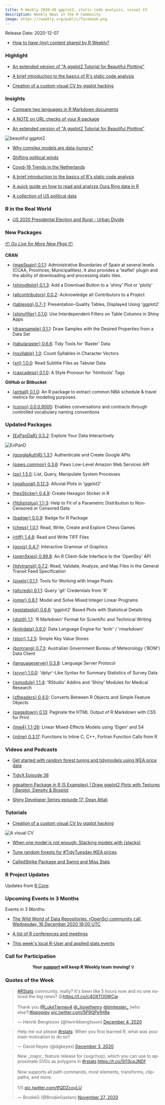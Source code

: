 ```yaml
---
title: R Weekly 2020-49 ggplot2, static code analysis, visual CV
description: Weekly News in the R Community
image: https://rweekly.org/public/facebook.png
---
```


Release Date: 2020-12-07

+ [How to have (my) content shared by R Weekly?](https://github.com/rweekly/rweekly.org#how-to-have-my-content-shared-by-r-weekly)

###  Highlight

+ [An extended version of "A ggplot2 Tutorial for Beautiful Plotting"](https://cedricscherer.netlify.app/2019/08/05/a-ggplot2-tutorial-for-beautiful-plotting-in-r/)

+ [A brief introduction to the basics of R's static code analysis](https://renkun.me/2020/11/08/using-parse-data-to-analyze-r-code/)

+ [Creation of a custom visual CV by ggplot hacking](http://adomingues.github.io/2020/11/25/visual-cv/)

### Insights

+ [Compare two languages in R Markdown documents](https://www.etiennebacher.com/post/code-two-columns-blogdown/code-two-columns-blogdown/)

+ [A NOTE on URL checks of your R package](https://blog.r-hub.io/2020/12/01/url-checks/)

+ [An extended version of "A ggplot2 Tutorial for Beautiful Plotting"](https://cedricscherer.netlify.app/2019/08/05/a-ggplot2-tutorial-for-beautiful-plotting-in-r/)

![beautiful ggplot2](https://raw.githubusercontent.com/rweekly/image/master/2020-12-07/overview_600.png)

+ [Why complex models are data-hungry?](https://eranraviv.com/complex-models-data-hungry/)

+ [Shifting political winds](https://ctompkins.netlify.app/post/shifting_political_winds/)

+ [Covid-19 Trends in the Netherlands](https://mcnakhaee.com/post/2020-11-04-covid-19-trends-in-the-netherlands/)

+ [A brief introduction to the basics of R's static code analysis](https://renkun.me/2020/11/08/using-parse-data-to-analyze-r-code/)

+ [A quick guide on how to read and analyze Oura Ring data in R](https://measuredme.com/post/loading-oura-ring-data-in-r/)

+ [A collection of US political data](https://github.com/jaytimm/uspols)

### R in the Real World

+ [US 2020 Presidental Election and Rural - Urban Divide](https://www.thedeltanomics.com/post/us-2020-presidental-election-and-rural-urban-divide/)

###  New Packages

<p class="added-hostname"><a href="https://rweekly.org/live" target="_blank" class="externalLink">📦 <i>Go Live for More New Pkgs</i> 📦</a></p>

**CRAN**

+ [{mapSpain} 0.1.1](https://cran.r-project.org/package=mapSpain): Administrative Boundaries of Spain at several levels (CCAA, Provinces, Municipalities). It also provides a 'leaflet' plugin and the ability of downloading and processing static tiles.

+ [{shinydlplot} 0.1.3](https://cran.r-project.org/package=shinydlplot): Add a Download Button to a 'shiny' Plot or 'plotly'

+ [{allcontributors} 0.0.2](https://cran.r-project.org/package=allcontributors): Acknowledge all Contributors to a Project

+ [{tablesgg} 0.7-1](https://cran.r-project.org/package=tablesgg): Presentation-Quality Tables, Displayed Using 'ggplot2'

+ [{shinyfilter} 0.1.0](https://cran.r-project.org/package=shinyfilter): Use Interdependent Filters on Table Columns in Shiny Apps

+ [{drawsample} 0.1.1](https://cran.r-project.org/package=drawsample): Draw Samples with the Desired Properties from a Data Set

+ [{tabularaster} 0.6.6](https://cran.r-project.org/package=tabularaster): Tidy Tools for 'Raster' Data

+ [{nsyllable} 1.0](https://cran.r-project.org/package=nsyllable): Count Syllables in Character Vectors

+ [{srt} 1.0.0](https://cran.r-project.org/package=srt): Read Subtitle Files as Tabular Data

+ [{cascadess} 0.1.0](https://cran.r-project.org/package=cascadess): A Style Pronoun for 'htmltools' Tags

**GitHub or Bitbucket**

+ [{airball} 0.1.0](https://github.com/josedv82/airball): An R package to extract common NBA schedule & travel metrics for modeling purposes.

+ [{convo} 0.0.0.9000](https://emilyriederer.github.io/convo): Enables conversations and contracts through controlled vocabulary naming conventions

### Updated Packages

+ [{ExPanDaR} 0.5.2](https://cran.r-project.org/package=ExPanDaR): Explore Your Data Interactively

![ExPanD](https://raw.githubusercontent.com/rweekly/image/master/2020-12-07/ExPanD_simple_03_600.jpg)

+ [{googleAuthR} 1.3.1](https://cran.r-project.org/package=googleAuthR): Authenticate and Create Google APIs

+ [{paws.common} 0.3.6](https://cran.r-project.org/package=paws.common): Paws Low-Level Amazon Web Services API

+ [{ps} 1.5.0](https://cran.r-project.org/package=ps): List, Query, Manipulate System Processes

+ [{ggalluvial} 0.12.3](https://cran.r-project.org/package=ggalluvial): Alluvial Plots in 'ggplot2'

+ [{hexSticker} 0.4.9](https://cran.r-project.org/package=hexSticker): Create Hexagon Sticker in R

+ [{fitdistrplus} 1.1-3](https://cran.r-project.org/package=fitdistrplus): Help to Fit of a Parametric Distribution to Non-Censored or Censored Data

+ [{badger} 0.0.9](https://cran.r-project.org/package=badger): Badge for R Package

+ [{chess} 1.0.1](https://cran.r-project.org/package=chess): Read, Write, Create and Explore Chess Games

+ [{rtiff} 1.4.8](https://cran.r-project.org/package=rtiff): Read and Write TIFF Files

+ [{ggvis} 0.4.7](https://cran.r-project.org/package=ggvis): Interactive Grammar of Graphics

+ [{openSkies} 0.99.8](https://cran.r-project.org/package=openSkies): An R Client-Side Interface to the 'OpenSky' API

+ [{tidytransit} 0.7.2](https://cran.r-project.org/package=tidytransit): Read, Validate, Analyze, and Map Files in the General Transit Feed Specification

+ [{pixels} 0.1.1](https://cran.r-project.org/package=pixels): Tools for Working with Image Pixels

+ [{gitcreds} 0.1.1](https://cran.r-project.org/package=gitcreds): Query 'git' Credentials from 'R'

+ [{ompr} 0.8.1](https://cran.r-project.org/package=ompr): Model and Solve Mixed Integer Linear Programs

+ [{ggstatsplot} 0.6.6](https://cran.r-project.org/package=ggstatsplot): 'ggplot2' Based Plots with Statistical Details

+ [{distill} 1.1](https://cran.r-project.org/package=distill): 'R Markdown' Format for Scientific and Technical Writing

+ [{knitrdata} 0.6.0](https://cran.r-project.org/package=knitrdata): Data Language Engine for 'knitr' / 'rmarkdown'

+ [{storr} 1.2.5](https://cran.r-project.org/package=storr): Simple Key Value Stores

+ [{bomrang} 0.7.3](https://cran.r-project.org/package=bomrang): Australian Government Bureau of Meteorology ('BOM') Data Client

+ [{languageserver} 0.3.8](https://cran.r-project.org/package=languageserver): Language Server Protocol

+ [{srvyr} 1.0.0](https://cran.r-project.org/package=srvyr): 'dplyr'-Like Syntax for Summary Statistics of Survey Data

+ [{jsmodule} 1.1.4](https://cran.r-project.org/package=jsmodule): 'RStudio' Addins and 'Shiny' Modules for Medical Research

+ [{sfheaders} 0.4.0](https://cran.r-project.org/package=sfheaders): Converts Between R Objects and Simple Feature Objects

+ [{pagedown} 0.13](https://cran.r-project.org/package=pagedown): Paginate the HTML Output of R Markdown with CSS for Print

+ [{lme4} 1.1-26](https://cran.r-project.org/package=lme4): Linear Mixed-Effects Models using 'Eigen' and S4

+ [{inline} 0.3.17](https://cran.r-project.org/package=inline): Functions to Inline C, C++, Fortran Function Calls from R

###  Videos and Podcasts

+ [Get started with random forest tuning and tidymodels using IKEA price data](https://www.youtube.com/watch?v=BgWCuyrwD1s)

+ [TidyX Episode 38 ](https://www.youtube.com/watch?v=KI09FByaGWQ)

+ [ggpattern Package in R (5 Examples) | Draw ggplot2 Plots with Textures | Barplot, Density & Boxplot](https://www.youtube.com/watch?v=aKZ1I1xsoQg)

+ [Shiny Developer Series episode 17: Dean Attali](https://shinydevseries.com/ep17)

###  Tutorials

+ [Creation of a custom visual CV by ggplot hacking](http://adomingues.github.io/2020/11/25/visual-cv/)

![A visual CV](https://raw.githubusercontent.com/rweekly/image/master/2020-12-07/visual_cv_600.png)

<!--<div class="post-more-begin></div><div class="post-more-end"></div>-->

+ [When one model is not enough: Stacking models with {stacks}](https://www.hfshr.xyz/posts/2020-11-30-model-stacking/)

+ [Tune random forests for #TidyTuesday IKEA prices](https://juliasilge.com/blog/ikea-prices/)

+ [CalledStrike Package and Swing and Miss Stats](https://baseballwithr.wordpress.com/2020/11/30/calledstrike-package-and-swing-and-miss-stats/)

###  R Project Updates

Updates from [R Core](http://developer.r-project.org/blosxom.cgi/R-devel/NEWS):

###  Upcoming Events in 3 Months

Events in 3 Months:

+ [The Wild World of Data Repositories, rOpenSci community call, Wednesday, 16 December 2020 18:00 UTC](https://ropensci.org/commcalls/dec2020-datarepos/)

+ [A list of R conferences and meetings](https://jumpingrivers.github.io/meetingsR/events.html)

+ [This week's local R-User and applied stats events](https://community.rstudio.com/c/irl)

###  Call for Participation

<p class="hide-support added-hostname support-rweekly" style="text-align: center;font-weight: bold;">Your <a class="non-visited externalLink" href="https://www.patreon.com/rweekly" onclick="pas(this)">support</a> will keep R Weekly team moving! 💡</p>

###  Quotes of the Week

<blockquote class="twitter-tweet"><p lang="en" dir="ltr"><a href="https://twitter.com/hashtag/RStats?src=hash&amp;ref_src=twsrc%5Etfw">#RStats</a> community, really? It&#39;s been like 5 hours now and no one noticed the big news? 😛<a href="https://t.co/c4OXTO0WCw">https://t.co/c4OXTO0WCw</a><br><br>Thank you <a href="https://twitter.com/LukeTierney4?ref_src=twsrc%5Etfw">@LukeTierney4</a> <a href="https://twitter.com/_lionelhenry?ref_src=twsrc%5Etfw">@_lionelhenry</a> <a href="https://twitter.com/jimhester_?ref_src=twsrc%5Etfw">@jimhester_</a> (who else?)<a href="https://twitter.com/hashtag/pipypipy?src=hash&amp;ref_src=twsrc%5Etfw">#pipypipy</a> <a href="https://t.co/5P9QPe1H8a">pic.twitter.com/5P9QPe1H8a</a></p>&mdash; Henrik Bengtsson (@henrikbengtsson) <a href="https://twitter.com/henrikbengtsson/status/1334703130378788866?ref_src=twsrc%5Etfw">December 4, 2020</a></blockquote> <script async src="https://platform.twitter.com/widgets.js" charset="utf-8"></script>

<blockquote class="twitter-tweet"><p lang="en" dir="ltr">Help me out please <a href="https://twitter.com/hashtag/rstats?src=hash&amp;ref_src=twsrc%5Etfw">#rstats</a>: When you first learned R, what was your main motivation to do so?</p>&mdash; David Keyes (@dgkeyes) <a href="https://twitter.com/dgkeyes/status/1334497828534710274?ref_src=twsrc%5Etfw">December 3, 2020</a></blockquote> <script async src="https://platform.twitter.com/widgets.js" charset="utf-8"></script> 

<blockquote class="twitter-tweet"><p lang="en" dir="ltr">New _major_ feature release for {svgchop}, which you can use to approximate SVGs as polygons in <a href="https://twitter.com/hashtag/rstats?src=hash&amp;ref_src=twsrc%5Etfw">#rstats</a>.<a href="https://t.co/SI13cpJNDf">https://t.co/SI13cpJNDf</a><br><br>Now supports all path commands, most elements, transforms, clip-paths, and more.<br><br>1/5 <a href="https://t.co/tfQDZcovLU">pic.twitter.com/tfQDZcovLU</a></p>&mdash; BrodieG (@BrodieGaslam) <a href="https://twitter.com/BrodieGaslam/status/1332322321646964737?ref_src=twsrc%5Etfw">November 27, 2020</a></blockquote> <script async src="https://platform.twitter.com/widgets.js" charset="utf-8"></script>